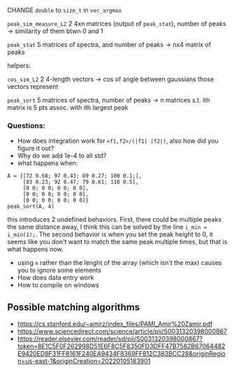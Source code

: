 <!-- FIXME TODO -->
CHANGE `double` to `size_t` in `vec_argmax`

`peak_sim_measure_L2`
2 4xn matrices (output of `peak_stat`), number of peaks -> similarity of them btwn
0 and 1

`peak_stat`
5 matrices of spectra, and number of peaks -> nx4 matrix of peaks

helpers:

`cos_sim_L2`
2 4-length vectors -> cos of angle between gaussians those vectors represent

`peak_sort`
5 matrices of spectra, number of peaks -> n matrices s.t. ith matrix is 5
pts assoc. with ith largest peak


### Questions:

* How does integration work for `<f1,f2>/(|f1| |f2|)`, also how did you
  figure it out?
* Why do we add 1e-4 to all std?
* what happens when:

```
A = {[72 0.68; 97 0.43; 89 0.27; 100 0.1;],
     [83 0.23; 92 0.47; 79 0.61; 110 0.5],
     [0 0; 0 0; 0 0; 0 0],
     [0 0; 0 0; 0 0; 0 0],
     [0 0; 0 0; 0 0; 0 0]}
peak_sort(A, 4)
```
this introduces 2 undefined behaviors. First, there could be multiple
peaks the same distance away, I think this can be solved by the line `i_min
= i_min(1);`. The second behavior is when you set the peak height to 0, it
seems like you don't want to match the same peak multiple times, but that
is what happens now.

* using `n` rather than the lenght of the array (which isn't the max) causes
  you to ignore some elements
* How does data entry work
* How to compile on windows

## Possible matching algorithms

- https://cs.stanford.edu/~amirz/index_files/PAMI_Amir%20Zamir.pdf
- https://www.sciencedirect.com/science/article/pii/S0031320398000867
- https://reader.elsevier.com/reader/sd/pii/S0031320398000867?token=8E1C5F0F262998D51E6F8C5F8350FD3DFF47B7582B67064482E9420ED8F31FF8161F240EA9434F8369FF812C383BCC28&originRegion=us-east-1&originCreation=20220105183901


